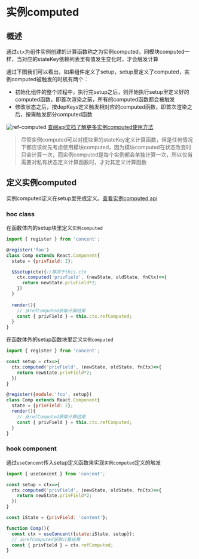 # 实例computed

## 概述
通过`ctx`为组件实例创建的计算函数称之为实例computed，同模块computed一样，当对应的stateKey依赖列表里有值发生变化时，才会触发计算

通过下图我们可以看出，如果组件定义了setup，setup里定义了computed，实例computed被触发的时机有两个：
* 初始化组件的整个过程中，执行完setup之后，则开始执行setup里定义好的computed函数，即首次渲染之前，所有的computed函数都会被触发
* 修改状态之后，按depKeys定义触发相对应的computed函数，即首次渲染之后，按需触发部分computed函数

![ref-computed](/concent-doc/img/ref-computed-process.png)
[查阅api文档了解更多实例computed使用方法](/api/ref-computed)

> 尽管实例computed可以对模块里的stateKey定义计算函数，但是任何情况下都应该优先考虑使用模块computed，因为模块computed在状态改变时只会计算一次，而实例computed是每个实例都会单独计算一次，所以仅当需要对私有状态定义计算函数时，才对其定义计算函数

## 定义实例computed
实例computed定义在setup里完成定义。[查看实例computed api](/api/ref-computed)
### hoc class
在函数体内的setup块里定义`实例computed`
```js
import { register } from 'concent';

@register('foo')
class Comp extends React.Component{
  state = {privField: 2};

  $$setup(ctx){//等同于this.ctx
    ctx.computed('privField', (newState, oldState, fnCtx)=>{
      return newState.privField*2;
    })
  }
  
  render(){
    // 从refComputed获取计算结果
    const { privField } = this.ctx.refComputed;
  }
}
```

在函数体外的setup函数块里定义`实例computed`
```js
import { register } from 'concent';

const setup = ctx=>{
  ctx.computed('privField', (newState, oldState, fnCtx)=>{
    return newState.privField*2;
  })
}

@register({module:'foo', setup})
class Comp extends React.Component{
  state = {privField: 2};
  render(){
    // 从refComputed获取计算结果
    const { privField } = this.ctx.refComputed;
  }
}
```

### hook component
通过`useConcent`传入setup定义函数来实现`实例computed`定义的触发
```js
import { useConcent } from 'concent';

const setup = ctx=>{
  ctx.computed('privField', (newState, oldState, fnCtx)=>{
    return newState.privField*2;
  })
}

const iState = {privField: 'content'};

function Comp(){
  const ctx = useConcent({state:iState, setup});
  // 从refComputed获取计算结果
  const { privField } = ctx.refComputed;
}
```
